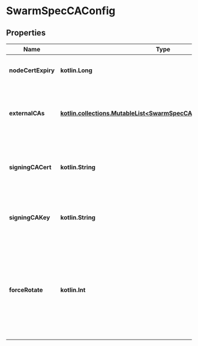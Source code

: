 
# SwarmSpecCAConfig

## Properties
| Name | Type | Description | Notes |
| ------------ | ------------- | ------------- | ------------- |
| **nodeCertExpiry** | **kotlin.Long** | The duration node certificates are issued for. |  [optional] |
| **externalCAs** | [**kotlin.collections.MutableList&lt;SwarmSpecCAConfigExternalCAsInner&gt;**](SwarmSpecCAConfigExternalCAsInner.md) | Configuration for forwarding signing requests to an external certificate authority.  |  [optional] |
| **signingCACert** | **kotlin.String** | The desired signing CA certificate for all swarm node TLS leaf certificates, in PEM format.  |  [optional] |
| **signingCAKey** | **kotlin.String** | The desired signing CA key for all swarm node TLS leaf certificates, in PEM format.  |  [optional] |
| **forceRotate** | **kotlin.Int** | An integer whose purpose is to force swarm to generate a new signing CA certificate and key, if none have been specified in &#x60;SigningCACert&#x60; and &#x60;SigningCAKey&#x60;  |  [optional] |



